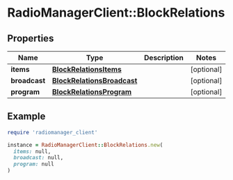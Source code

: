 # RadioManagerClient::BlockRelations

## Properties

| Name | Type | Description | Notes |
| ---- | ---- | ----------- | ----- |
| **items** | [**BlockRelationsItems**](BlockRelationsItems.md) |  | [optional] |
| **broadcast** | [**BlockRelationsBroadcast**](BlockRelationsBroadcast.md) |  | [optional] |
| **program** | [**BlockRelationsProgram**](BlockRelationsProgram.md) |  | [optional] |

## Example

```ruby
require 'radiomanager_client'

instance = RadioManagerClient::BlockRelations.new(
  items: null,
  broadcast: null,
  program: null
)
```

